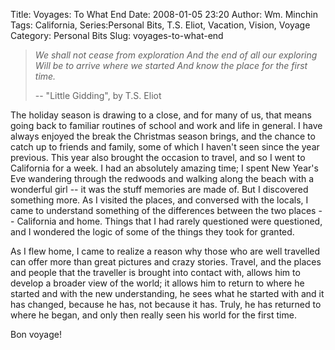Title: Voyages: To What End
Date: 2008-01-05 23:20
Author: Wm. Minchin
Tags: California, Series:Personal Bits, T.S. Eliot, Vacation, Vision, Voyage
Category: Personal Bits
Slug: voyages-to-what-end

> *We shall not cease from exploration
> And the end of all our exploring
> Will be to arrive where we started
> And know the place for the first time.*
>
> -- "Little Gidding", by T.S. Eliot

The holiday season is drawing to a close, and for many of us, that means
going back to familiar routines of school and work and life in general.
I have always enjoyed the break the Christmas season brings, and the
chance to catch up to friends and family, some of which I haven't seen
since the year previous. This year also brought the occasion to travel,
and so I went to California for a week. I had an absolutely amazing
time; I spent New Year's Eve wandering through the redwoods and walking
along the beach with a wonderful girl -- it was the stuff memories are
made of. But I discovered something more. As I visited the places, and
conversed with the locals, I came to understand something of the
differences between the two places -- California and home. Things that I
had rarely questioned were questioned, and I wondered the logic of some
of the things they took for granted.

<!-- read more -->

As I flew home, I came to realize a reason why those who are well
travelled can offer more than great pictures and crazy stories. Travel,
and the places and people that the traveller is brought into contact
with, allows him to develop a broader view of the world; it allows him
to return to where he started and with the new understanding, he sees
what he started with and it has changed, because he has, not because it
has. Truly, he has returned to where he began, and only then really seen
his world for the first time.

Bon voyage!
